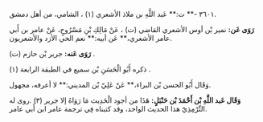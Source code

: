 ٣٦٠١ -** ت:** عَبد اللَّهِ بن ملاذ الأشعري (١) ، الشامي، من أهل دمشق.

**رَوَى عَن:** نمير بْن أوس الأشعري القاضي (ت) ، عَنْ مَالِكِ بْنِ مَسْرُوحٍ، عَنْ عامر بن أَبي عامر الأشعري،** عَن أبيه:** نعم الحي الأزد والأشعريون.

**رَوَى عَنه:** جرير بْن حازم (ت) .

ذكره أَبُو الْحَسَنِ بْن سميع في الطبقة الرابعة (١) .

وَقَال أَبُو الحسن بْن البراء،** عَنْ عَلِيّ بْن المديني:** لا أعرفه، مجهول.

**وَقَال عَبد اللَّهِ بْن أَحْمَدَ بْن حَنْبَلٍ:** هَذَا من أجود الْحَدِيث مَا رَوَاهُ إلا جرير (٣) .روى له التِّرْمِذِيّ هذا الحديث الواحد، وقد كتبناه فِي ترجمة عامر ابن أَبي عامر.